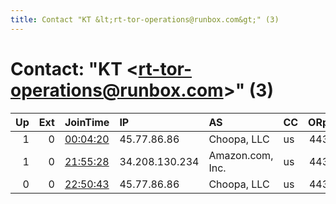 ```yaml
---
title: Contact "KT &lt;rt-tor-operations@runbox.com&gt;" (3)
---
```


# Contact: "KT &lt;rt-tor-operations@runbox.com&gt;" (3)

|   Up |   Ext | JoinTime                                                                                            | IP             | AS               | CC   |   ORp |   Dirp | OS    | Version   | Nickname   |   eFamMembers |
|-----:|------:|:----------------------------------------------------------------------------------------------------|:---------------|:-----------------|:-----|------:|-------:|:------|:----------|:-----------|--------------:|
|    1 |     0 | [00:04:20](https://metrics.torproject.org/rs.html#details/2F4E72D6B820CCB742F7A07DF54D6A25993BB23A) | 45.77.86.86    | Choopa, LLC      | us   |   443 |      0 | Linux | 0.3.2.10  | Fluffy     |             1 |
|    1 |     0 | [21:55:28](https://metrics.torproject.org/rs.html#details/C7A03C6DC2C6073A3D3B09C7E7798529770491F5) | 34.208.130.234 | Amazon.com, Inc. | us   |   443 |      0 | Linux | 0.2.9.14  | Stinky     |             1 |
|    0 |     0 | [22:50:43](https://metrics.torproject.org/rs.html#details/3A0982B299BD61A4127BF8216B85F5982752A85A) | 45.77.86.86    | Choopa, LLC      | us   |   443 |      0 | Linux | 0.3.2.10  | Fluffy     |             1 |
